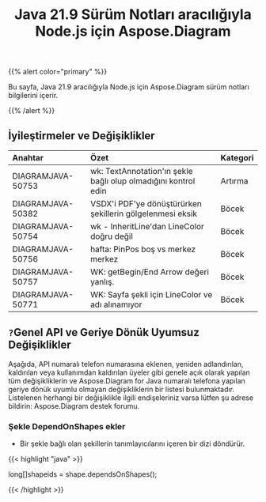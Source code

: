 ﻿---
title: Java 21.9 Sürüm Notları aracılığıyla Node.js için Aspose.Diagram
type: docs
weight: 5
url: /tr/java/aspose-diagram-for-node-js-via-java-21-9-release-notes/
---
{{% alert color="primary" %}}

Bu sayfa, Java 21.9 aracılığıyla Node.js için Aspose.Diagram sürüm notları bilgilerini içerir.

{{% /alert %}}
## **İyileştirmeler ve Değişiklikler**  ##

|**Anahtar**|**Özet**|**Kategori**|
|:- |:- |:- |
|DIAGRAMJAVA-50753|wk: TextAnnotation'ın şekle bağlı olup olmadığını kontrol edin|Artırma|
|DIAGRAMJAVA-50382|VSDX'i PDF'ye dönüştürürken şekillerin gölgelenmesi eksik|Böcek|
|DIAGRAMJAVA-50754|wk - InheritLine'dan LineColor doğru değil|Böcek|
|DIAGRAMJAVA-50756|hafta: PinPos boş vs merkez merkez|Böcek|
|DIAGRAMJAVA-50757|WK: getBegin/End Arrow değeri yanlış.|Böcek|
|DIAGRAMJAVA-50771|WK: Sayfa şekli için LineColor ve adı alınamıyor|Böcek|
## `?`**Genel API ve Geriye Dönük Uyumsuz Değişiklikler**
Aşağıda, API numaralı telefon numarasına eklenen, yeniden adlandırılan, kaldırılan veya kullanımdan kaldırılan üyeler gibi genele açık olarak yapılan tüm değişikliklerin ve Aspose.Diagram for Java numaralı telefona yapılan geriye dönük uyumlu olmayan değişikliklerin bir listesi bulunmaktadır. Listelenen herhangi bir değişiklikle ilgili endişeleriniz varsa lütfen şu adrese bildirin: Aspose.Diagram destek forumu.

### **Şekle DependOnShapes ekler**
- Bir şekle bağlı olan şekillerin tanımlayıcılarını içeren bir dizi döndürür.



{{< highlight "java" >}}

long[]shapeids = shape.dependsOnShapes();

{{< /highlight >}}
